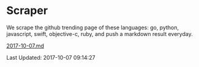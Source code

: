 # Scraper

We scrape the github trending page of these languages: go, python, javascript, swift, objective-c, ruby, and push a markdown result everyday.

[2017-10-07.md](https://github.com/henson/Scraper/blob/master/2017-10-07.md)

Last Updated: 2017-10-07 09:14:27